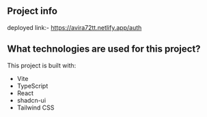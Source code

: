

## Project info

deployed link:- https://avira72tt.netlify.app/auth




## What technologies are used for this project?

This project is built with:

- Vite
- TypeScript
- React
- shadcn-ui
- Tailwind CSS

